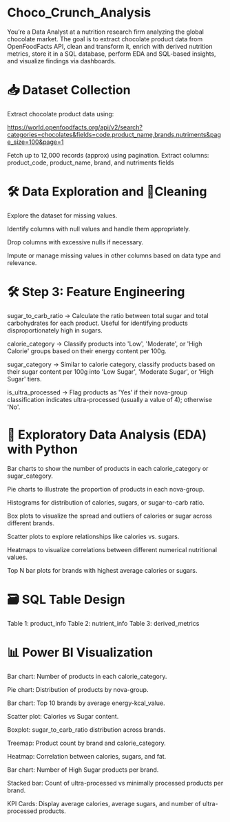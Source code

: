 # Choco_Crunch_Analysis
You’re a Data Analyst at a nutrition research firm analyzing the global chocolate market. The goal is to extract chocolate product data from OpenFoodFacts API, clean and transform it, enrich with derived nutrition metrics, store it in a SQL database, perform EDA and SQL-based insights, and visualize findings via dashboards.
# 📥 Dataset Collection
Extract chocolate product data using:

https://world.openfoodfacts.org/api/v2/search?categories=chocolates&fields=code,product_name,brands,nutriments&page_size=100&page=1

Fetch up to 12,000 records (approx) using pagination.
Extract columns:
 product_code, product_name, brand, and nutriments fields

 # 🛠️ Data Exploration and  🧹Cleaning 
Explore the dataset for missing values.

Identify columns with null values and handle them appropriately.

Drop columns with excessive nulls if necessary.

Impute or manage missing values in other columns based on data type and relevance.

 # 🛠️ Step 3:  Feature Engineering
 sugar_to_carb_ratio → Calculate the ratio between total sugar and total carbohydrates for each product. Useful for identifying products disproportionately high in sugars.

calorie_category → Classify products into 'Low', 'Moderate', or 'High Calorie' groups based on their energy content per 100g.

sugar_category → Similar to calorie category, classify products based on their sugar content per 100g into 'Low Sugar', 'Moderate Sugar', or 'High Sugar' tiers.

is_ultra_processed → Flag products as 'Yes' if their nova-group classification indicates ultra-processed (usually a value of 4); otherwise 'No'.

# 🧮 Exploratory Data Analysis (EDA) with Python
Bar charts to show the number of products in each calorie_category or sugar_category.

Pie charts to illustrate the proportion of products in each nova-group.

Histograms for distribution of calories, sugars, or sugar-to-carb ratio.

Box plots to visualize the spread and outliers of calories or sugar across different brands.

Scatter plots to explore relationships like calories vs. sugars.

Heatmaps to visualize correlations between different numerical nutritional values.

Top N bar plots for brands with highest average calories or sugars.

# 🗃️ SQL Table Design
Table 1: product_info
Table 2: nutrient_info
Table 3: derived_metrics

# 📊 Power BI Visualization 
Bar chart: Number of products in each calorie_category.

Pie chart: Distribution of products by nova-group.

Bar chart: Top 10 brands by average energy-kcal_value.

Scatter plot: Calories vs Sugar content.

Boxplot: sugar_to_carb_ratio distribution across brands.

Treemap: Product count by brand and calorie_category.

Heatmap: Correlation between calories, sugars, and fat.

Bar chart: Number of High Sugar products per brand.

Stacked bar: Count of ultra-processed vs minimally processed products per brand.

KPI Cards: Display average calories, average sugars, and number of ultra-processed products.
